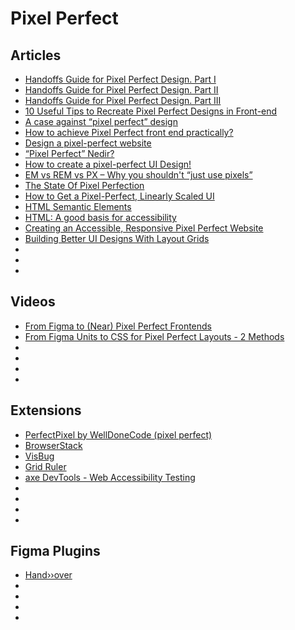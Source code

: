 # Pixel Perfect

## Articles

- [Handoffs Guide for Pixel Perfect Design. Part I](https://medium.com/pixelpoint/handoffs-guide-for-pixel-perfect-design-part-i-8bbd95d8ffcd)
- [Handoffs Guide for Pixel Perfect Design. Part II](https://medium.com/pixelpoint/handoffs-guide-for-pixel-perfect-design-part-ii-d91999742dd9)
- [Handoffs Guide for Pixel Perfect Design. Part III](https://medium.com/pixelpoint/handoffs-guide-for-pixel-perfect-design-part-iii-3acc5a93d3a2)
- [10 Useful Tips to Recreate Pixel Perfect Designs in Front-end](https://medium.com/webbdev/design-a471fbf1f765)
- [A case against “pixel perfect” design](https://medium.com/user-experience-design-1/a-case-against-pixel-perfect-design-ce00cd3eabc9)
- [How to achieve Pixel Perfect front end practically?](https://blog.prototypr.io/how-to-achieve-pixel-perfect-front-end-practically-bd990390588)
- [Design a pixel-perfect website](https://alexcican.com/post/pixel-perfect/)
- [“Pixel Perfect” Nedir?](https://medium.com/cool-digital/pixel-perfect-nedir-94dae13f36dd)
- [How to create a pixel-perfect UI Design!](https://andsiosa.medium.com/how-to-create-a-pixel-perfect-ui-design-b38e4c76cb56)
- [EM vs REM vs PX – Why you shouldn't “just use pixels”](https://engageinteractive.co.uk/blog/em-vs-rem-vs-px)
- [The State Of Pixel Perfection](https://ishadeed.com/article/pixel-perfection/)
- [How to Get a Pixel-Perfect, Linearly Scaled UI](https://css-tricks.com/how-to-get-a-pixel-perfect-linearly-scaled-ui/)
- [HTML Semantic Elements](https://www.w3schools.com/html/html5_semantic_elements.asp)
- [HTML: A good basis for accessibility](https://developer.mozilla.org/en-US/docs/Learn/Accessibility/HTML)
- [Creating an Accessible, Responsive Pixel Perfect Website](https://dev.to/joserfelix/creating-an-accessible-responsive-pixel-perfect-website-cko)
- [Building Better UI Designs With Layout Grids](https://www.smashingmagazine.com/2017/12/building-better-ui-designs-layout-grids/)
- []()
- []()
- []()

## Videos

- [From Figma to (Near) Pixel Perfect Frontends](https://www.youtube.com/watch?v=JdCW-dR08ms)
- [From Figma Units to CSS for Pixel Perfect Layouts - 2 Methods](https://www.youtube.com/watch?v=mh39YXytfC0)
- []()
- []()
- []()
- []()

## Extensions

- [PerfectPixel by WellDoneCode (pixel perfect)](https://chrome.google.com/webstore/detail/perfectpixel-by-welldonec/dkaagdgjmgdmbnecmcefdhjekcoceebi?hl=en)
- [BrowserStack](https://chrome.google.com/webstore/detail/browserstack/nkihdmlheodkdfojglpcjjmioefjahjb)
- [VisBug](https://chrome.google.com/webstore/detail/visbug/cdockenadnadldjbbgcallicgledbeoc)
- [Grid Ruler](https://chrome.google.com/webstore/detail/grid-ruler/joadogiaiabhmggdifljlpkclnpfncmj)
- [axe DevTools - Web Accessibility Testing](https://chrome.google.com/webstore/detail/axe-devtools-web-accessib/lhdoppojpmngadmnindnejefpokejbdd)
- []()
- []()
- []()
- []()

## Figma Plugins

- [Hand››over](https://www.figma.com/community/plugin/837070613195594890/Hand%E2%80%BA%E2%80%BAover)
- []()
- []()
- []()
- []()
